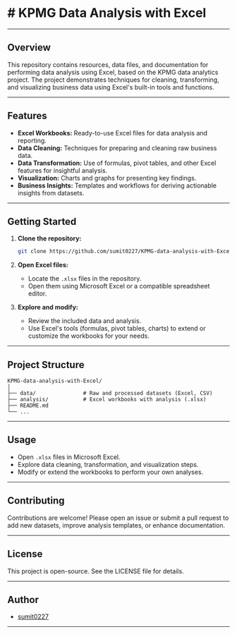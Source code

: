 # # KPMG Data Analysis with Excel

---

## Overview

This repository contains resources, data files, and documentation for performing data analysis using Excel, based on the KPMG data analytics project. The project demonstrates techniques for cleaning, transforming, and visualizing business data using Excel's built-in tools and functions.

---

## Features

- **Excel Workbooks:** Ready-to-use Excel files for data analysis and reporting.
- **Data Cleaning:** Techniques for preparing and cleaning raw business data.
- **Data Transformation:** Use of formulas, pivot tables, and other Excel features for insightful analysis.
- **Visualization:** Charts and graphs for presenting key findings.
- **Business Insights:** Templates and workflows for deriving actionable insights from datasets.

---

## Getting Started

1. **Clone the repository:**
   ```bash
   git clone https://github.com/sumit0227/KPMG-data-analysis-with-Excel.git
   ```

2. **Open Excel files:**
   - Locate the `.xlsx` files in the repository.
   - Open them using Microsoft Excel or a compatible spreadsheet editor.

3. **Explore and modify:**
   - Review the included data and analysis.
   - Use Excel's tools (formulas, pivot tables, charts) to extend or customize the workbooks for your needs.

---

## Project Structure

```
KPMG-data-analysis-with-Excel/
│
├── data/               # Raw and processed datasets (Excel, CSV)
├── analysis/           # Excel workbooks with analysis (.xlsx)
├── README.md
└── ...
```

---

## Usage

- Open `.xlsx` files in Microsoft Excel.
- Explore data cleaning, transformation, and visualization steps.
- Modify or extend the workbooks to perform your own analyses.

---

## Contributing

Contributions are welcome! Please open an issue or submit a pull request to add new datasets, improve analysis templates, or enhance documentation.

---

## License

This project is open-source. See the LICENSE file for details.

---

## Author

- [sumit0227](https://github.com/sumit0227)

---
